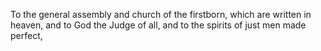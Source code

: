 To the general assembly and church of the firstborn, which are written in heaven, and to God the Judge of all, and to the spirits of just men made perfect,
